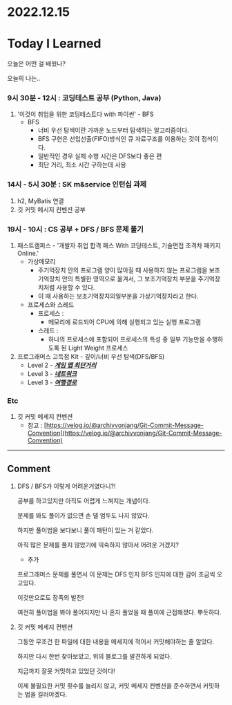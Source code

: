 # 2022.12.15

# Today I Learned

오늘은 어떤 걸 배웠나?

오늘의 나는..

### 9시 30분 - 12시 : 코딩테스트 공부 (Python, Java)

1. '이것이 취업을 위한 코딩테스트다 with 파이썬' - BFS
    - BFS
        - 너비 우선 탐색이란 가까운 노드부터 탐색하는 알고리즘이다.
        - BFS 구현은 선입선출(FIFO)방식인 큐 자료구조를 이용하는 것이 정석이다.
        - 일반적인 경우 실제 수행 시간은 DFS보다 좋은 편
        - 최단 거리, 최소 시간 구하는데 사용

### 14시 - 5시 30분 : SK m&service 인턴십 과제

1. h2, MyBatis 연결
2. 깃 커밋 메시지 컨벤션 공부

### 19시 - 10시 : CS 공부 + DFS / BFS 문제 풀기

1. 패스트캠퍼스 - '개발자 취업 합격 패스 With 코딩테스트, 기술면접 초격차 패키지 Online.'
    - 가상메모리
        - 주기억장치 안의 프로그램 양이 많아질 때 사용하지 않는 프로그램을 보조기억장치 안의 특별한 영역으로 옮겨서, 그 보조기억장치 부분을 주기억장치처럼 사용할 수 있다.
        - 이 때 사용하는 보조기억장치의일부분을 가상기억장치라고 한다.
    - 프로세스와 스레드
        - 프로세스 :
            - 메모리에 로드되어 CPU에 의해 실행되고 있는 실행 프로그램
        - 스레드 :
            - 하나의 프로세스에 포함되어 프로세스의 특성 중 일부 기능만을 수행하도록 된 Light Weight 프로세스
2. 프로그래머스 고득점 Kit - 깊이/너비 우선 탐색(DFS/BFS)
    - Level 2 - *****[게임 맵 최단거리](https://school.programmers.co.kr/learn/courses/30/lessons/1844)*****
    - Level 3 - *****[네트워크](https://school.programmers.co.kr/learn/courses/30/lessons/43162)*****
    - Level 3 - *****[여행경로](https://school.programmers.co.kr/learn/courses/30/lessons/43164)*****

### Etc

1. 깃 커밋 메세지 컨벤션
    - 참고 : [https://velog.io/@archivvonjang/Git-Commit-Message-Convention](https://velog.io/@archivvonjang/Git-Commit-Message-Convention)
    

---

## Comment

1. DFS / BFS가 이렇게 어려운거였다니?!
    
    공부를 하고있지만 아직도 어렵게 느껴지는 개념이다.
    
    문제를 봐도 풀이가 없으면 손 댈 엄두도 나지 않았다.
    
    하지만 풀이법을 보다보니 풀이 패턴이 있는 거 같았다.
    
    아직 많은 문제를 풀지 않았기에 익숙하지 않아서 어려운 거겠지?
    
    + 추가
    
    프로그래머스 문제를 풀면서 이 문제는 DFS 인지 BFS 인지에 대한 감이 조금씩 오고있다. 
    
    이것만으로도 장족의 발전!
    
    여전히 풀이법을 봐야 풀어지지만 나 혼자 풀었을 때 풀이에 근접해졌다. 뿌듯하다.
    
2. 깃 커밋 메세지 컨벤션
    
    그동안 무조건 한 파일에 대한 내용을 메세지에 적어서 커밋해야하는 줄 알았다.
    
    하지만 다시 한번 찾아보았고, 위의 블로그를 발견하게 되었다.
    
    지금까지 잘못 커밋하고 있었던 것이다!
    
    이제 불필요한 커밋 횟수를 늘리지 않고, 커밋 메세지 컨벤션을 준수하면서 커밋하는 법을 길러야겠다.
